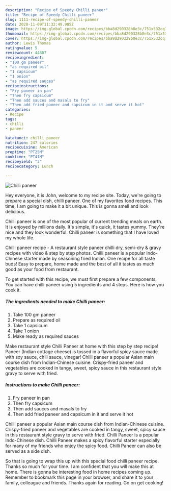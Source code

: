 ```yaml
---
description: "Recipe of Speedy Chilli paneer"
title: "Recipe of Speedy Chilli paneer"
slug: 1111-recipe-of-speedy-chilli-paneer
date: 2020-11-09T11:32:49.985Z
image: https://img-global.cpcdn.com/recipes/bba8d290328b8e3c/751x532cq70/chilli-paneer-recipe-main-photo.jpg
thumbnail: https://img-global.cpcdn.com/recipes/bba8d290328b8e3c/751x532cq70/chilli-paneer-recipe-main-photo.jpg
cover: https://img-global.cpcdn.com/recipes/bba8d290328b8e3c/751x532cq70/chilli-paneer-recipe-main-photo.jpg
author: Lewis Thomas
ratingvalue: 5
reviewcount: 44807
recipeingredient:
- "100 gm paneer"
- "as required oil"
- "1 capsicum"
- "1 onion"
- "as required sauces"
recipeinstructions:
- "Fry paneer in pan"
- "Then fry capsicum"
- "Then add sauces and masals to fry"
- "Then add fried paneer and capsicum in it and serve it hot"
categories:
- Recipe
tags:
- chilli
- paneer

katakunci: chilli paneer 
nutrition: 247 calories
recipecuisine: American
preptime: "PT25M"
cooktime: "PT41M"
recipeyield: "3"
recipecategory: Lunch

---
```



![Chilli paneer](https://img-global.cpcdn.com/recipes/bba8d290328b8e3c/751x532cq70/chilli-paneer-recipe-main-photo.jpg)

Hey everyone, it is John, welcome to my recipe site. Today, we're going to prepare a special dish, chilli paneer. One of my favorites food recipes. This time, I am going to make it a bit unique. This is gonna smell and look delicious.

Chilli paneer is one of the most popular of current trending meals on earth. It is enjoyed by millions daily. It's simple, it's quick, it tastes yummy. They're nice and they look wonderful. Chilli paneer is something that I have loved my whole life.

Chilli paneer recipe - A restaurant style paneer chilli dry, semi-dry &amp; gravy recipes with video &amp; step by step photos. Chilli paneer is a popular Indo-Chinese starter made by seasoning fried Indian. One recipe for all taste buds! Easy to prepare, home made and the best of all it tastes as much good as your food from restaurant.


To get started with this recipe, we must first prepare a few components. You can have chilli paneer using 5 ingredients and 4 steps. Here is how you cook it.

<!--inarticleads1-->

##### The ingredients needed to make Chilli paneer:

1. Take 100 gm paneer
1. Prepare as required oil
1. Take 1 capsicum
1. Take 1 onion
1. Make ready as required sauces


Make restaurant style Chilli Paneer at home with this step by step recipe! Paneer (Indian cottage cheese) is tossed in a flavorful spicy sauce made with soy sauce, chili sauce, vinegar! Chilli paneer a popular Asian main course dish from Indian-Chinese cuisine. Crispy-fried paneer and vegetables are cooked in tangy, sweet, spicy sauce in this restaurant style gravy to serve with fried. 

<!--inarticleads2-->

##### Instructions to make Chilli paneer:

1. Fry paneer in pan
1. Then fry capsicum
1. Then add sauces and masals to fry
1. Then add fried paneer and capsicum in it and serve it hot


Chilli paneer a popular Asian main course dish from Indian-Chinese cuisine. Crispy-fried paneer and vegetables are cooked in tangy, sweet, spicy sauce in this restaurant style gravy to serve with fried. Chilli Paneer is a popular Indo-Chinese dish. Chilli Paneer makes a spicy flavorful starter especially for many of my friends who enjoy the spicy food. Chilli Paneer can also be served as a side dish. 

So that is going to wrap this up with this special food chilli paneer recipe. Thanks so much for your time. I am confident that you will make this at home. There is gonna be interesting food in home recipes coming up. Remember to bookmark this page in your browser, and share it to your family, colleague and friends. Thanks again for reading. Go on get cooking!

